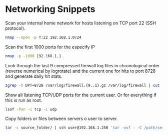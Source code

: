 # Networking Snippets

Scan your internal home network for hosts listening on TCP port 22 (SSH protocol).
```bash
nmap --open -p T:22 192.168.1.0/24 
```

Scan the first 1000 ports for the especify IP
```bash
nmap -p -1000 192.168.1.1
```

Look through the last 9 compressed firewall log files in chronological order (reverse numerical by logrotate) and the current one for hits to port 8728 and generate daily hit stats.
```bash
zgrep -h DPT=8728 /var/log/firewall.{9..1}.gz /var/log/firewall | cut -c1-10 | uniq -c
```

Show all listening TCP/UDP ports for the current user. Or for everything if this is run as root.
```bash
lsof -Pan -i tcp -i udp 
```

Copy folders or files between servers o user to server.
```bash
tar -c source_folder/ | ssh user@192.168.1.250 'tar -xvf - -C /path/server/folder/'
```
